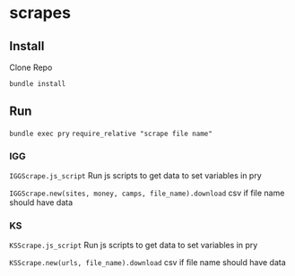# scrapes

## Install
Clone Repo

`bundle install`

## Run

`bundle exec pry`
`require_relative "scrape file name"`
### IGG

`IGGScrape.js_script`
Run js scripts to get data to set variables in pry

`IGGScrape.new(sites, money, camps, file_name).download`
csv if file name should have data
### KS

`KSScrape.js_script`
Run js scripts to get data to set variables in pry

`KSScrape.new(urls, file_name).download`
csv if file name should have data

